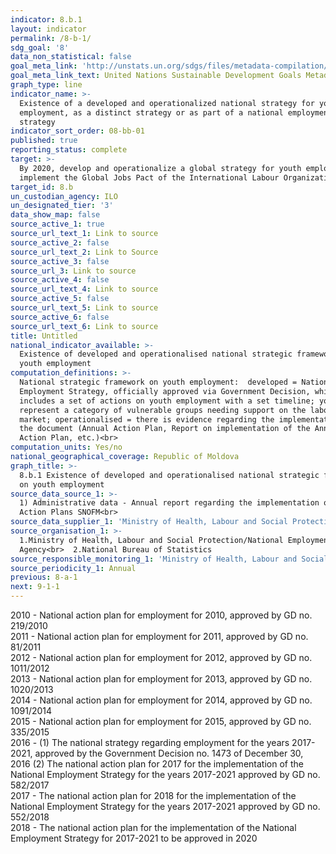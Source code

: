 ```yaml
---
indicator: 8.b.1
layout: indicator
permalink: /8-b-1/
sdg_goal: '8'
data_non_statistical: false
goal_meta_link: 'http://unstats.un.org/sdgs/files/metadata-compilation/Metadata-Goal-8.pdf'
goal_meta_link_text: United Nations Sustainable Development Goals Metadata (pdf 525kB)
graph_type: line
indicator_name: >-
  Existence of a developed and operationalized national strategy for youth
  employment, as a distinct strategy or as part of a national employment
  strategy
indicator_sort_order: 08-bb-01
published: true
reporting_status: complete
target: >-
  By 2020, develop and operationalize a global strategy for youth employment and
  implement the Global Jobs Pact of the International Labour Organization
target_id: 8.b
un_custodian_agency: ILO
un_designated_tier: '3'
data_show_map: false
source_active_1: true
source_url_text_1: Link to source
source_active_2: false
source_url_text_2: Link to Source
source_active_3: false
source_url_3: Link to source
source_active_4: false
source_url_text_4: Link to source
source_active_5: false
source_url_text_5: Link to source
source_active_6: false
source_url_text_6: Link to source
title: Untitled
national_indicator_available: >-
  Existence of developed and operationalised national strategic framework on
  youth employment
computation_definitions: >-
  National strategic framework on youth employment:  developed = National
  Employment Strategy, officially approved via Government Decision, which
  includes a set of actions on youth employment with a set timeline; youth
  represent a category of vulnerable groups needing support on the labour
  market; operationalised = there is evidence regarding the implementation of
  the document (Annual Action Plan, Report on implementation of the Annual
  Action Plan, etc.)<br>
computation_units: Yes/no
national_geographical_coverage: Republic of Moldova
graph_title: >-
  8.b.1 Existence of developed and operationalised national strategic framework
  on youth employment
source_data_source_1: >-
  1) Administrative data - Annual report regarding the implementation of the
  Action Plans SNOFM<br> 
source_data_supplier_1: 'Ministry of Health, Labour and Social Protection/National Employment Agency'
source_organisation_1: >-
  1.Ministry of Health, Labour and Social Protection/National Employment
  Agency<br>  2.National Bureau of Statistics
source_responsible_monitoring_1: 'Ministry of Health, Labour and Social Protection<br> '
source_periodicity_1: Annual
previous: 8-a-1
next: 9-1-1
---
```

2010 - National action plan for employment for 2010, approved by GD no. 219/2010 <br>
2011 - National action plan for employment for 2011, approved by GD no. 81/2011 <br>
2012 - National action plan for employment for 2012, approved by GD no. 1011/2012 <br>
2013 - National action plan for employment for 2013, approved by GD no. 1020/2013 <br>
2014 - National action plan for employment for 2014, approved by GD no. 1091/2014 <br>
2015 - National action plan for employment for 2015, approved by GD no. 335/2015 <br>
2016 - (1) The national strategy regarding employment for the years 2017-2021, approved by the Government Decision no. 1473 of December 30, 2016 (2) The national action plan for 2017 for the implementation of the National Employment Strategy for the years 2017-2021 approved by GD no. 582/2017 <br>
2017 - The national action plan for 2018 for the implementation of the National Employment Strategy for the years 2017-2021 approved by GD no. 552/2018 <br>
2018 - The national action plan for the implementation of the National Employment Strategy for 2017-2021 to be approved in 2020